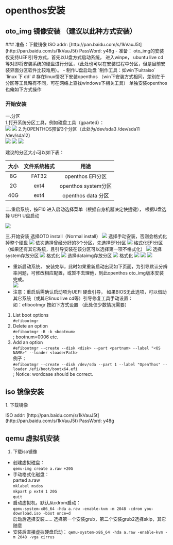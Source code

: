# openthos安装
## oto_img 镜像安装 （建议以此种方式安装）
<p id="install1" name="install1"> 
  
</p>
### 准备：下载镜像 
ISO addr: [http://pan.baidu.com/s/1kVauJ5t](http://pan.baidu.com/s/1kVauJ5t)   
PassWord: y48g  
- 准备： oto_img的安装仅支持UEFI引导方式，首先以U盘方式启动系统， 进入winpe， ubuntu live cd等对即将安装系统的硬盘进行分区，（此处也可以在安装过程中分区，但是目前安装界面分区软件比较难用）。  
 - 制作U盘启动盘  
  `制作工具：如win下uitraiso`  
  `linux 下 dd`
# 存在linux情况下安装openthos
（win下安装方式相同，差别在于分区等工具略有不同，可在网络上查找windows下相关工具）  
单独安装openthos也俺如下方式操作

### 开始安装  
一.分区  
 1.打开系统分区工具，例如磁盘工具（gparted）：  
![](/pic/anzhuang/pic/1.png)
![](https://github.com/openthos/community-analysis/blob/master/pic/installOPENTHOS_pic/2.png)
 2.为OPENTHOS预留3个分区（此处为/dev/sda3 /dev/sda11 /dev/sda12）  
![](https://github.com/openthos/community-analysis/blob/master/pic/installOPENTHOS_pic/3.png)
![](https://github.com/openthos/community-analysis/blob/master/pic/installOPENTHOS_pic/4.png)
![](https://github.com/openthos/community-analysis/blob/master/pic/installOPENTHOS_pic/5.png)

建议的分区大小可以如下表：

|大小   |文件系统格式|用途|
|:----:|:-----:|:----:|
| 8G   | FAT32 |openthos EFI分区|
|2G|ext4|openthos system分区|
|40G|ext4|openthos data 分区|

二.重启系统，按F10 进入启动选择菜单（根据自身机器决定快捷键），  根据U盘选择 UEFI U盘启动

![](https://github.com/openthos/community-analysis/blob/master/pic/installOPENTHOS_pic/6.JPG)

三.开始安装
  选择OTO install（Normal install）
![](https://github.com/openthos/community-analysis/blob/master/pic/installOPENTHOS_pic/7.JPG)
  选择手动安装，否则会格式化掉整个硬盘
![](https://github.com/openthos/community-analysis/blob/master/pic/installOPENTHOS_pic/8.JPG)
  依次选择曾经分好的3个分区，先选择EFI分区
![](https://github.com/openthos/community-analysis/blob/master/pic/installOPENTHOS_pic/9.JPG)
  格式化EFI分区（如果还有其它系统，且引导安装在该分区可以选择第一项不格式化）
![](https://github.com/openthos/community-analysis/blob/master/pic/installOPENTHOS_pic/10.JPG)
  选择system存放分区
![](https://github.com/openthos/community-analysis/blob/master/pic/installOPENTHOS_pic/11.JPG)
  格式化
![](https://github.com/openthos/community-analysis/blob/master/pic/installOPENTHOS_pic/12.JPG)
  选择dataimg存放分区
![](https://github.com/openthos/community-analysis/blob/master/pic/installOPENTHOS_pic/13.JPG)
  格式化
![](https://github.com/openthos/community-analysis/blob/master/pic/installOPENTHOS_pic/14.JPG)
![](https://github.com/openthos/community-analysis/blob/master/pic/installOPENTHOS_pic/15.JPG)
![](https://github.com/openthos/community-analysis/blob/master/pic/installOPENTHOS_pic/16.JPG)
 - 重新启动系统， 安装完毕，此时如果重新启动出现如下页面，为引导默认分辨率问题，可修改相应配置，或暂不去理他，到此openthos oto_img版本安装完成。  
![](https://github.com/openthos/community-analysis/blob/master/pic/installoto_pic/10.jpg)  
 - 注意：重启后需确认启动项为UEFI 硬盘引导， 如果BIOS无此选项，可以借助其它系统（或其它linux live cd等）引导修复工具手动设置：  
  如：efibootmgr 按如下方式设置  （此处仅少数情况需要）
1. List boot options  
   `#efibootmgr`  
2. Delete an option  
    `#efibootmgr -B -b <bootnum>`       
    ; bootnum=0006 etc.    
3. Add an option  
    `#efibootmgr --create --disk <disk> --part <partnum> --label "<OS NAME>" --loader <loaderPath>`   
例子：  
    `#efibootmgr --create --disk /dev/sda --part 1 --label "OpenThos" --loader /efi/boot/bootx64.efi`  
    ; Notice: wordcase should be correct.  
  
## iso 镜像安装
<p id="install2" name="install2">
 1. 下载镜像
</p>
ISO addr: [http://pan.baidu.com/s/1kVauJ5t](http://pan.baidu.com/s/1kVauJ5t)   
PassWord: y48g  

## qemu 虚拟机安装

 1. 下载iso镜像 

  - 创建虚拟磁盘：  
    `qemu-img create a.raw +20G`  
  - 手动格式化磁盘：  
    parted a.raw  
        `mklabel msdos`  
        `mkpart p ext4 1 20G`  
        `quit` 
  - 启动虚拟机，默认从cdrom启动：  
    `qemu-system-x86_64 -hda a.raw -enable-kvm -m 2048 -cdrom you-download.iso -boot once=d`  
    启动后选择安装…… 选择第一个安装grub，第二个安装grub2选择skip，其它随意
  - 安装后直接虚拟硬盘启动：
    `qemu-system-x86_64 -hda a.raw -enable-kvm -m 2048 -vga cirrus`
